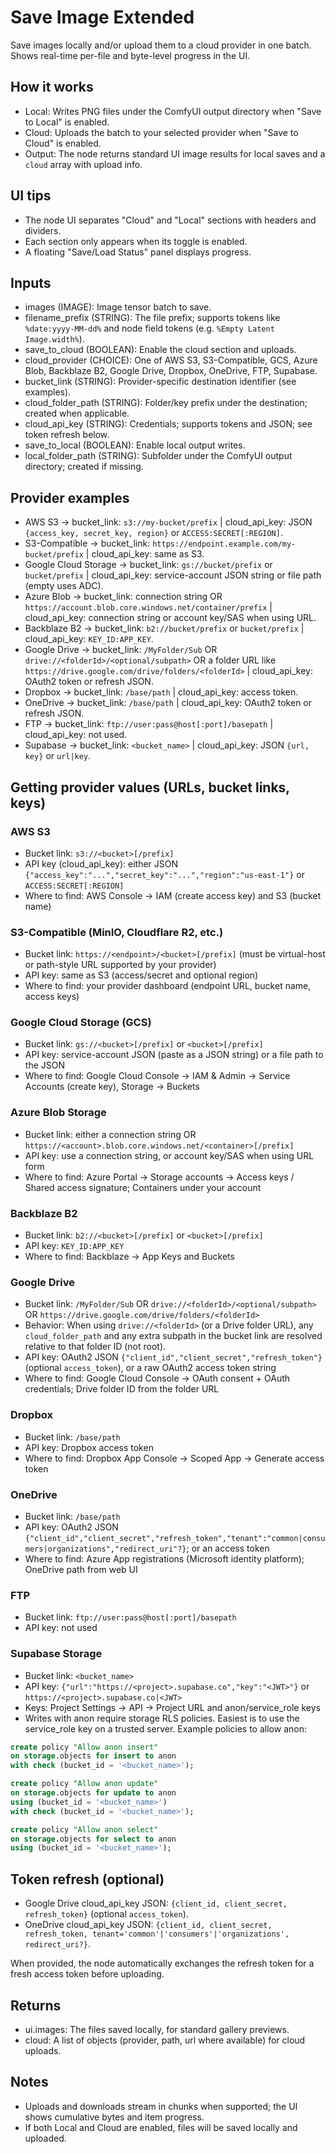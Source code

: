 # Save Image Extended

Save images locally and/or upload them to a cloud provider in one batch. Shows real-time per-file and byte-level progress in the UI.

## How it works

-   Local: Writes PNG files under the ComfyUI output directory when "Save to Local" is enabled.
-   Cloud: Uploads the batch to your selected provider when "Save to Cloud" is enabled.
-   Output: The node returns standard UI image results for local saves and a `cloud` array with upload info.

## UI tips

-   The node UI separates "Cloud" and "Local" sections with headers and dividers.
-   Each section only appears when its toggle is enabled.
-   A floating "Save/Load Status" panel displays progress.

## Inputs

-   images (IMAGE): Image tensor batch to save.
-   filename_prefix (STRING): The file prefix; supports tokens like `%date:yyyy-MM-dd%` and node field tokens (e.g. `%Empty Latent Image.width%`).
-   save_to_cloud (BOOLEAN): Enable the cloud section and uploads.
-   cloud_provider (CHOICE): One of AWS S3, S3-Compatible, GCS, Azure Blob, Backblaze B2, Google Drive, Dropbox, OneDrive, FTP, Supabase.
-   bucket_link (STRING): Provider-specific destination identifier (see examples).
-   cloud_folder_path (STRING): Folder/key prefix under the destination; created when applicable.
-   cloud_api_key (STRING): Credentials; supports tokens and JSON; see token refresh below.
-   save_to_local (BOOLEAN): Enable local output writes.
-   local_folder_path (STRING): Subfolder under the ComfyUI output directory; created if missing.

## Provider examples

-   AWS S3 → bucket_link: `s3://my-bucket/prefix` | cloud_api_key: JSON `{access_key, secret_key, region}` or `ACCESS:SECRET[:REGION]`.
-   S3-Compatible → bucket_link: `https://endpoint.example.com/my-bucket/prefix` | cloud_api_key: same as S3.
-   Google Cloud Storage → bucket_link: `gs://bucket/prefix` or `bucket/prefix` | cloud_api_key: service-account JSON string or file path (empty uses ADC).
-   Azure Blob → bucket_link: connection string OR `https://account.blob.core.windows.net/container/prefix` | cloud_api_key: connection string or account key/SAS when using URL.
-   Backblaze B2 → bucket_link: `b2://bucket/prefix` or `bucket/prefix` | cloud_api_key: `KEY_ID:APP_KEY`.
-   Google Drive → bucket_link: `/MyFolder/Sub` OR `drive://<folderId>/<optional/subpath>` OR a folder URL like `https://drive.google.com/drive/folders/<folderId>` | cloud_api_key: OAuth2 token or refresh JSON.
-   Dropbox → bucket_link: `/base/path` | cloud_api_key: access token.
-   OneDrive → bucket_link: `/base/path` | cloud_api_key: OAuth2 token or refresh JSON.
-   FTP → bucket_link: `ftp://user:pass@host[:port]/basepath` | cloud_api_key: not used.
-   Supabase → bucket_link: `<bucket_name>` | cloud_api_key: JSON `{url, key}` or `url|key`.

## Getting provider values (URLs, bucket links, keys)

### AWS S3

-   Bucket link: `s3://<bucket>[/prefix]`
-   API key (cloud_api_key): either JSON `{"access_key":"...","secret_key":"...","region":"us-east-1"}` or `ACCESS:SECRET[:REGION]`
-   Where to find: AWS Console → IAM (create access key) and S3 (bucket name)

### S3-Compatible (MinIO, Cloudflare R2, etc.)

-   Bucket link: `https://<endpoint>/<bucket>[/prefix]` (must be virtual-host or path-style URL supported by your provider)
-   API key: same as S3 (access/secret and optional region)
-   Where to find: your provider dashboard (endpoint URL, bucket name, access keys)

### Google Cloud Storage (GCS)

-   Bucket link: `gs://<bucket>[/prefix]` or `<bucket>[/prefix]`
-   API key: service-account JSON (paste as a JSON string) or a file path to the JSON
-   Where to find: Google Cloud Console → IAM & Admin → Service Accounts (create key), Storage → Buckets

### Azure Blob Storage

-   Bucket link: either a connection string OR `https://<account>.blob.core.windows.net/<container>[/prefix]`
-   API key: use a connection string, or account key/SAS when using URL form
-   Where to find: Azure Portal → Storage accounts → Access keys / Shared access signature; Containers under your account

### Backblaze B2

-   Bucket link: `b2://<bucket>[/prefix]` or `<bucket>[/prefix]`
-   API key: `KEY_ID:APP_KEY`
-   Where to find: Backblaze → App Keys and Buckets

### Google Drive

-   Bucket link: `/MyFolder/Sub` OR `drive://<folderId>/<optional/subpath>` OR `https://drive.google.com/drive/folders/<folderId>`
-   Behavior: When using `drive://<folderId>` (or a Drive folder URL), any `cloud_folder_path` and any extra subpath in the bucket link are resolved relative to that folder ID (not root).
-   API key: OAuth2 JSON `{"client_id","client_secret","refresh_token"}` (optional `access_token`), or a raw OAuth2 access token string
-   Where to find: Google Cloud Console → OAuth consent + OAuth credentials; Drive folder ID from the folder URL

### Dropbox

-   Bucket link: `/base/path`
-   API key: Dropbox access token
-   Where to find: Dropbox App Console → Scoped App → Generate access token

### OneDrive

-   Bucket link: `/base/path`
-   API key: OAuth2 JSON `{"client_id","client_secret","refresh_token","tenant":"common|consumers|organizations","redirect_uri"?}`; or an access token
-   Where to find: Azure App registrations (Microsoft identity platform); OneDrive path from web UI

### FTP

-   Bucket link: `ftp://user:pass@host[:port]/basepath`
-   API key: not used

### Supabase Storage

-   Bucket link: `<bucket_name>`
-   API key: `{"url":"https://<project>.supabase.co","key":"<JWT>"}` or `https://<project>.supabase.co|<JWT>`
-   Keys: Project Settings → API → Project URL and anon/service_role keys
-   Writes with anon require storage RLS policies. Easiest is to use the service_role key on a trusted server. Example policies to allow anon:

```sql
create policy "Allow anon insert"
on storage.objects for insert to anon
with check (bucket_id = '<bucket_name>');

create policy "Allow anon update"
on storage.objects for update to anon
using (bucket_id = '<bucket_name>')
with check (bucket_id = '<bucket_name>');

create policy "Allow anon select"
on storage.objects for select to anon
using (bucket_id = '<bucket_name>');
```

## Token refresh (optional)

-   Google Drive cloud_api_key JSON: `{client_id, client_secret, refresh_token}` (optional `access_token`).
-   OneDrive cloud_api_key JSON: `{client_id, client_secret, refresh_token, tenant='common'|'consumers'|'organizations', redirect_uri?}`.

When provided, the node automatically exchanges the refresh token for a fresh access token before uploading.

## Returns

-   ui.images: The files saved locally, for standard gallery previews.
-   cloud: A list of objects (provider, path, url where available) for cloud uploads.

## Notes

-   Uploads and downloads stream in chunks when supported; the UI shows cumulative bytes and item progress.
-   If both Local and Cloud are enabled, files will be saved locally and uploaded.
